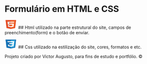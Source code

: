 # Formulário em HTML e CSS

<img alt="HTML" height="30" width="40" src="https://raw.githubusercontent.com/devicons/devicon/master/icons/html5/html5-original.svg"> ## Html utilizado na parte estrutural do site, campos de preenchimento(form) e o botão de enviar.






 <img alt="CSS" height="30" width="40" src="https://raw.githubusercontent.com/devicons/devicon/master/icons/css3/css3-original.svg"> ## Css utilizado na estilização do site, cores, formatos e etc.


Projeto criado por Victor Augusto, para fins de estudo e portfólio. ©
